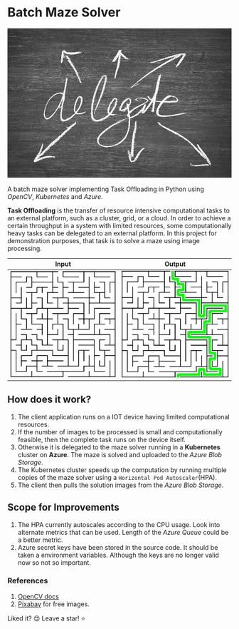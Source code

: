 # Batch Maze Solver

![](readme-resources/delegate.jpg)

A batch maze solver implementing Task Offloading in Python using *OpenCV*, *Kubernetes* and *Azure*. 

**Task Offloading** is the transfer of resource intensive computational tasks to an external platform, such as a cluster, grid, or a cloud. In order to achieve a certain throughput in a system with limited resources, some computationally heavy tasks can be delegated to an external platform. In this project for demonstration purposes, that task is to solve a maze using image processing.

| Input  | Output  |
|---|---|
| ![](readme-resources/maze-20x20.png)  | ![](readme-resources/result_maze-20x20.png) |

## How does it work?

1. The client application runs on a IOT device having limited computational resources.
2. If the number of images to be processed is small and computationally feasible, then the complete task runs on the device itself.
3. Otherwise it is delegated to the maze solver running in a **Kubernetes** cluster on **Azure**. The maze is solved and uploaded to the *Azure Blob Storage*.
4. The Kubernetes cluster speeds up the computation by running multiple copies of the maze solver using a `Horizontal Pod Autoscaler`(HPA).
5. The client then pulls the solution images from the *Azure Blob Storage*.

## Scope for Improvements

1. The HPA currently autoscales according to the CPU usage. Look into alternate metrics that can be used. Length of the *Azure Queue* could be a better metric.
2. Azure secret keys have been stored in the source code. It should be taken a environment variables. Although the keys are no longer valid now so not so important.

### References
1. [OpenCV docs](https://docs.opencv.org/master/d2/d96/tutorial_py_table_of_contents_imgproc.html)
2. [Pixabay](https://pixabay.com/) for free images.


Liked it? :heart_eyes: Leave a star! :star:
